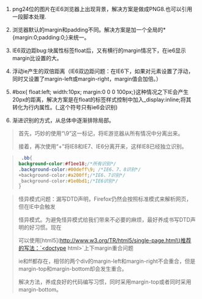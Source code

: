 1. png24位的图片在iE6浏览器上出现背景，解决方案是做成PNG8.也可以引用一段脚本处理.
2. 浏览器默认的margin和padding不同。解决方案是加一个全局的\*{margin:0;padding:0;}来统一。

3. IE6双边距bug:块属性标签float后，又有横行的margin情况下，在ie6显示margin比设置的大。

4. 浮动ie产生的双倍距离（IE6双边距问题：在IE6下，如果对元素设置了浮动，同时又设置了margin-left或margin-right，margin值会加倍。）

5. \#box{ float:left; width:10px; margin:0 0 0 100px;}这种情况之下IE会产生20px的距离，解决方案是在float的标签样式控制中加入\_display:inline;将其转化为行内属性。\(\_这个符号只有ie6会识别\)

6. 渐进识别的方式，从总体中逐渐排除局部。

> 首先，巧妙的使用“\9”这一标记，将IE游览器从所有情况中分离出来。
>
> 接着，再次使用“+”将IE8和IE7、IE6分离开来，这样IE8已经独立识别。

> ```css
>  .bb{
> background-color:#f1ee18;/*所有识别*/
> .background-color:#00deff\9; /*IE6、7、8识别*/
> +background-color:#a200ff;/*IE6、7识别*/
> _background-color:#1e0bd1;/*IE6识别*/
> }
> ```

> 怪异模式问题：漏写DTD声明，Firefox仍然会按照标准模式来解析网页，但在IE中会触发
>
> 怪异模式。为避免怪异模式给我们带来不必要的麻烦，最好养成书写DTD声明的好习惯。现在
>
> 可以使用\[html5\]\([http://www.w3.org/TR/html5/single-page.html\)推荐的写法：\`&lt;doctype](http://www.w3.org/TR/html5/single-page.html%29推荐的写法：`<doctype) html&gt;\`上下margin重合问题
>
> ie和ff都存在，相邻的两个div的margin-left和margin-right不会重合，但是margin-top和margin-bottom却会发生重合。
>
> 解决方法，养成良好的代码编写习惯，同时采用margin-top或者同时采用margin-bottom。



